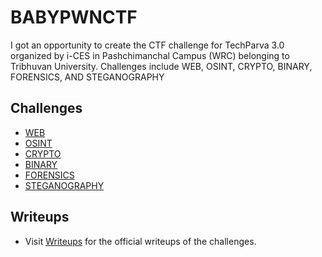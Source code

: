 # BABYPWNCTF
I got an opportunity to create the CTF challenge for TechParva 3.0 organized by i-CES in Pashchimanchal Campus (WRC) belonging to Tribhuvan University. Challenges include WEB, OSINT, CRYPTO, BINARY, FORENSICS, AND STEGANOGRAPHY

## Challenges
- [WEB](#web)
- [OSINT](#osint)
- [CRYPTO](#crypto)
- [BINARY](#binary)
- [FORENSICS](#forensics)
- [STEGANOGRAPHY](#steganography)

## Writeups
- Visit [Writeups](https://blog.giriamrit.com.np/babypwnctf-official-writeup/) for the official writeups of the challenges.

